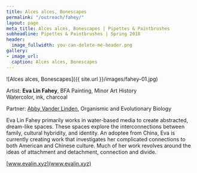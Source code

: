 ```yaml
---
title: Alces alces, Bonescapes
permalink: "/outreach/fahey/"
layout: page
meta_title: Alces alces, Bonescapes | Pipettes & Paintbrushes
subheadline: Pipettes & Paintbrushes | Spring 2018
header:
  image_fullwidth: you-can-delete-me-header.png
gallery:
- image_url: 
  caption: Alces alces, Bonescapes
---
```


![Alces alces, Bonescapes]({{ site.url }}/images/fahey-01.jpg)

Artist: **Eva Lin Fahey**, BFA Painting, Minor Art History<br>
Watercolor, ink, charcoal

Partner: [Abby Vander Linden](http://thatslifesci.com/authors/avlinden), Organismic and Evolutionary Biology

Eva Lin Fahey primarily works in water-based media to create abstracted, dream-like spaces. These spaces explore the interconnections between family, cultural hybridity, and identity. An adoptee from China, Eva is currently creating work that investigates her complicated connections to both American and Chinese culture.  Much of her work revolves around the ideas of attachment and detachment, connection and divide.

[www.evalin.xyz](www.evalin.xyz)
